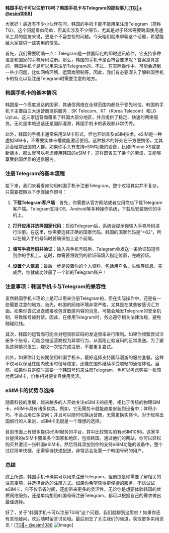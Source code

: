 **韩国手机卡可以注册TG吗？韩国手机卡与Telegram的那些事儿[[TG💪+ @esim1088](https://t.me/s/esim1088)]**

大家好！最近有不少小伙伴在问，韩国的手机卡能不能用来注册Telegram（简称TG）。这个问题看似简单，但其实涉及不少细节，尤其是对于经常需要跨国使用通讯工具的朋友来说，更是个不容忽视的问题。今天咱们就来聊聊这个话题，希望能给大家提供一些实用的信息。

首先，我们需要明确一点：Telegram是一款国际化的即时通讯软件，它支持多种语言和国家的手机号码注册。那么，韩国的手机卡是否符合要求呢？答案是肯定的，韩国手机卡是可以用来注册Telegram的。不过，在实际操作中，可能会遇到一些小问题，比如网络环境、运营商限制等。因此，我们有必要深入了解韩国手机卡的特点以及注册Telegram时需要注意的地方。

### 韩国手机卡的基本情况

韩国是一个高度发达的国家，其通信网络在全球范围内都处于领先地位。韩国的手机卡主要由三大运营商提供服务：SK Telecom、KT（Korea Telecom）和LG Uplus。这三家运营商覆盖了韩国大部分地区，并且提供了稳定、快速的网络服务。无论是本地通话还是国际漫游，韩国手机卡的表现都非常优秀。

此外，韩国的手机卡通常采用SIM卡形式，但也开始普及eSIM技术。eSIM是一种虚拟SIM卡，不需要实体卡槽就能激活使用。这种技术的好处在于方便携带，尤其适合经常出国的人群。如果你手头有支持eSIM功能的设备，比如iPhone XS或更新版本，那么就可以考虑使用韩国的eSIM卡，这样既省去了换卡的麻烦，又能够享受韩国优质的通信服务。

### 注册Telegram的基本流程

接下来，我们来看看如何用韩国手机卡注册Telegram。整个过程其实并不复杂，只需要按照以下步骤操作即可：

1. **下载Telegram客户端**：首先，你需要从官方网站或者应用商店下载Telegram客户端。Telegram支持iOS、Android等多种操作系统，下载后安装到你的手机上。
   
2. **打开应用并选择国家代码**：启动Telegram后，系统会提示你输入手机号码进行注册。在这里，你需要选择正确的国家代码。韩国的国家代码是“+82”，所以在输入手机号码时要确保加上这个前缀。

3. **填写手机号码并验证**：输入完手机号码后，Telegram会发送一条验证码短信到你的手机上。这时，你需要将收到的验证码填入指定位置，完成验证。

4. **设置个人信息**：最后一步是设置你的个人资料，包括用户名、头像等信息。完成后，你就成功注册了一个新的Telegram账户！

### 注意事项：韩国手机卡与Telegram的兼容性

虽然韩国手机卡理论上是可以用来注册Telegram的，但在实际操作中，还是有一些需要注意的地方。首先，韩国的网络环境非常严格，尤其是在某些敏感词汇方面。如果你尝试发送或接收包含敏感内容的消息，可能会触发Telegram的安全机制，导致账号被封禁。因此，在使用Telegram时，务必遵守相关法律法规，避免触碰红线。

其次，韩国的运营商可能会对短信验证码的发送频率进行限制。如果你频繁尝试注册多个账号，可能会被运营商视为异常行为，从而阻止验证码的正常发送。为了避免这种情况发生，建议一次性完成注册，不要重复尝试。

此外，如果你计划长期使用韩国手机卡，最好选择支持国际漫游的服务套餐。这样不仅可以保证在国内使用时信号稳定，还能在国外继续享受顺畅的通信体验。当然，如果你只是临时需要一个韩国号码来注册Telegram，也可以考虑购买一张预付费SIM卡，价格相对便宜且使用灵活。

### eSIM卡的优势与选择

随着科技的发展，越来越多的人开始关注eSIM卡的应用。相比于传统的物理SIM卡，eSIM卡具有诸多优势。例如，它无需剪卡就能直接安装到设备中；体积小巧，不会占用过多空间；并且可以随时切换运营商，无需更换实体卡。对于经常出国旅行的人来说，eSIM卡无疑是一个理想的选择。

目前市面上有很多提供eSIM服务的平台，其中比较知名的有eSIM1088。这家平台提供的eSIM卡覆盖多个国家和地区，包括韩国。通过他们的网站，你可以轻松购买并激活一张韩国eSIM卡，然后将其添加到你的支持eSIM功能的设备中。整个过程简单快捷，无需等待快递配送，非常适合急需一个韩国号码的用户。

### 总结

综上所述，韩国手机卡确实可以用来注册Telegram，但前提是你需要了解相关的注意事项，并选择合适的注册方式。如果你希望获得更便捷的服务，不妨试试eSIM卡，它不仅节省时间，还能带来更多的灵活性。无论你是想要体验韩国的优质网络服务，还是单纯想用韩国号码注册Telegram，都可以根据自己的需求做出最佳选择。

好了，关于“韩国手机卡可以注册TG吗”这个问题，我们就聊到这里啦！如果你还有其他疑问，欢迎随时留言讨论哦。最后别忘了关注我们的频道，获取更多实用资讯！[[TG💪+ @esim1088](https://t.me/s/esim1088) ![Image](https://i.postimg.cc/4NQfJmqS/Snipaste-2025-05-13-00-14-12.png)]